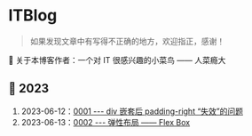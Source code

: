 # ITBlog

> 如果发现文章中有写得不正确的地方，欢迎指正，感谢！

👤 关于本博客作者：一个对 IT 很感兴趣的小菜鸟 —— 人菜瘾大

## 📅 2023
1. 2023-06-12：[0001 --- div 嵌套后 padding-right “失效”的问题](https://github.com/FantasticAiming/ITBlog/blob/main/Blog/0001---Nesting%20div-and-Padding-right-is-not-working.md)
2. 2023-06-13：[0002 --- 弹性布局 —— Flex Box](https://github.com/FantasticAiming/ITBlog/blob/main/Blog/0002---Flex-Box.md)
